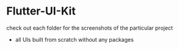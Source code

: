 # Flutter-UI-Kit  

check out each folder for the screenshots of the particular project   
 - all UIs built from scratch without any packages
